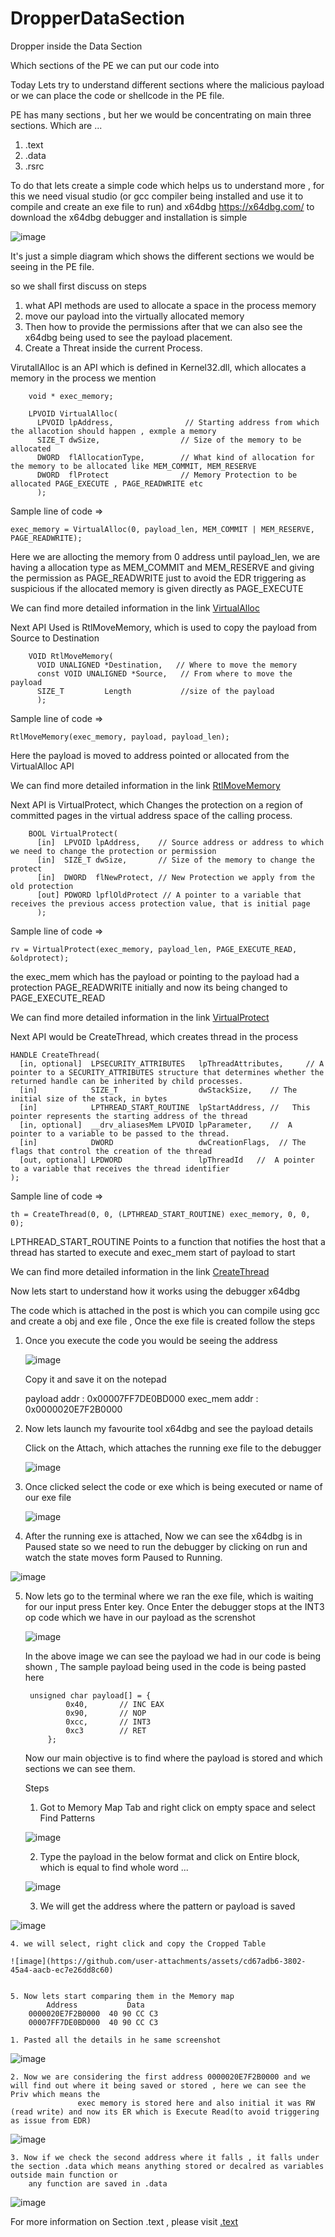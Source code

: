 # DropperDataSection
Dropper inside the Data Section

Which sections of the PE we can put our code into


Today Lets try to understand different sections where the malicious payload or we can place the code or shellcode in the PE file.

PE has many sections , but her we would be concentrating on main three sections. Which are ...  

1. .text
2. .data
3. .rsrc

To do that lets create a simple code which helps us to understand more , for this we need visual studio (or gcc compiler being installed and use it to compile and create an exe file to run) and x64dbg
https://x64dbg.com/ to download the x64dbg debugger and installation is simple 

![image](https://github.com/user-attachments/assets/f97d1670-b7cb-4668-ad9d-2ac625eadeb4)

It's just a simple diagram which shows the different sections we would be seeing in the PE file.

so we shall first discuss on steps 
1. what API methods are used to allocate a space in the process memory  
2. move our payload into the virtually allocated memory  
3. Then how to provide the permissions after that we can also see the x64dbg being used to see the payload placement.
4. Create a Threat inside the current Process. 


VirutallAlloc is an API which is defined in Kernel32.dll, which allocates a memory in the process we mention

		void * exec_memory;
		
		LPVOID VirtualAlloc( 		
		  LPVOID lpAddress,                // Starting address from which the allacotion should happen , exmple a memory  
		  SIZE_T dwSize,                  // Size of the memory to be allocated   
		  DWORD  flAllocationType,        // What kind of allocation for the memory to be allocated like MEM_COMMIT, MEM_RESERVE 
		  DWORD  flProtect                // Memory Protection to be allocated PAGE_EXECUTE , PAGE_READWRITE etc 
		  );  


Sample line of code =>  

	exec_memory = VirtualAlloc(0, payload_len, MEM_COMMIT | MEM_RESERVE, PAGE_READWRITE);  
 
 Here we are allocting the memory from 0 address until payload_len, we are having a allocation type as MEM_COMMIT and MEM_RESERVE and giving the permission as PAGE_READWRITE just to avoid the EDR triggering as suspicious if the allocated memory is given directly as PAGE_EXECUTE  

We can find more detailed information in the link [VirtualAlloc](https://learn.microsoft.com/en-us/windows/win32/api/memoryapi/nf-memoryapi-virtualalloc)

Next API Used is RtlMoveMemory, which is used to copy the payload from Source to Destination

		VOID RtlMoveMemory( 		
		  VOID UNALIGNED *Destination,   // Where to move the memory  
		  const VOID UNALIGNED *Source,   // From where to move the payload 
		  SIZE_T         Length           //size of the payload  
		  );  


Sample line of code =>  

	RtlMoveMemory(exec_memory, payload, payload_len); 
 
Here the payload is moved to address pointed or allocated from the VirtualAlloc API  

We can find more detailed information in the link [RtlMoveMemory](https://learn.microsoft.com/en-us/windows/win32/devnotes/rtlmovememory)

Next API is VirtualProtect, which Changes the protection on a region of committed pages in the virtual address space of the calling process.

		BOOL VirtualProtect(		
		  [in]  LPVOID lpAddress,    // Source address or address to which we need to change the protection or permission  
		  [in]  SIZE_T dwSize,       // Size of the memory to change the protect
		  [in]  DWORD  flNewProtect, // New Protection we apply from the old protection
		  [out] PDWORD lpflOldProtect // A pointer to a variable that receives the previous access protection value, that is initial page 
		  );  

Sample line of code => 

	rv = VirtualProtect(exec_memory, payload_len, PAGE_EXECUTE_READ, &oldprotect);  
 
 the exec_mem which has the payload or pointing to the payload had a protection PAGE_READWRITE initially and now its being changed to PAGE_EXECUTE_READ

We can find more detailed information in the link [VirtualProtect](https://learn.microsoft.com/en-us/windows/win32/api/memoryapi/nf-memoryapi-virtualprotect)

Next API would be CreateThread, which creates thread in the process 

	HANDLE CreateThread(  
	  [in, optional]  LPSECURITY_ATTRIBUTES   lpThreadAttributes,     // A pointer to a SECURITY_ATTRIBUTES structure that determines whether the returned handle can be inherited by child processes.  
	  [in]            SIZE_T                  dwStackSize,    // The initial size of the stack, in bytes  
	  [in]            LPTHREAD_START_ROUTINE  lpStartAddress, //   This pointer represents the starting address of the thread  
	  [in, optional]  __drv_aliasesMem LPVOID lpParameter,    //  A pointer to a variable to be passed to the thread.  
	  [in]            DWORD                   dwCreationFlags,  // The flags that control the creation of the thread  
	  [out, optional] LPDWORD                 lpThreadId   //  A pointer to a variable that receives the thread identifier  
	);   

Sample line of code => 

	th = CreateThread(0, 0, (LPTHREAD_START_ROUTINE) exec_memory, 0, 0, 0); 
 
 LPTHREAD_START_ROUTINE  Points to a function that notifies the host that a thread has started to execute and exec_mem start of payload to start

We can find more detailed information in the link [CreateThread](https://learn.microsoft.com/en-us/windows/win32/api/processthreadsapi/nf-processthreadsapi-createthread)


Now lets start to understand how it works using the debugger x64dbg

The code which is attached in the post is which you can compile using gcc and create a obj and exe file , Once the exe file is created follow the steps

1. Once you execute the code you would be seeing the address

   ![image](https://github.com/user-attachments/assets/1fdc35a0-3b1b-4333-84c7-814cf218d29f)

   Copy it and save it on the notepad

   payload addr         : 0x00007FF7DE0BD000
   exec_mem addr        : 0x0000020E7F2B0000

2.  Now lets launch my favourite tool x64dbg and see the payload details

    Click on the Attach, which attaches the running exe file to the debugger

    ![image](https://github.com/user-attachments/assets/5e5ea275-648a-4225-9a92-24761b47173d)

3. Once clicked select the code or exe which is being executed or name of our exe file

   ![image](https://github.com/user-attachments/assets/69bbe6e3-98d6-4d91-a1e5-cd63709abae7)

4.  After the running exe is attached, Now we can see the x64dbg is in Paused state so we need to run the debugger by clicking on run and watch the state moves form Paused to 	    Running.

   ![image](https://github.com/user-attachments/assets/95ae35c6-29e0-446f-b984-31b1882d0dfb)

5. Now lets go to the terminal where we ran the exe file, which is waiting for our input press Enter key. Once Enter the debugger stops at the INT3 op code which we have in 	   our payload as the screnshot

   ![image](https://github.com/user-attachments/assets/0c1ce261-92b0-4c21-9405-fa899cc27082)

   In the above image we can see the payload we had in our code is being shown , The sample payload being used in the code is being pasted here

		unsigned char payload[] = {  
				0x40,		// INC EAX  
				0x90,		// NOP  
				0xcc,		// INT3  
				0xc3		// RET  
			};

   Now our main objective is to find where the payload is stored and which sections we can see them.

   Steps

    1. Got to Memory Map Tab and right click on empty space and select Find Patterns

   ![image](https://github.com/user-attachments/assets/a62069c7-a0b4-4f7e-93aa-747bcc35f192)

    2. Type the payload in the below format and click on Entire block, which is equal to find whole word ...

   ![image](https://github.com/user-attachments/assets/1bd39c83-137f-4d19-9630-e96213dd79df)

    3. We will get the address where the pattern or payload is saved

![image](https://github.com/user-attachments/assets/ad5f3f7b-8068-4649-be1e-545b3a142ed7)

    4. we will select, right click and copy the Cropped Table

    ![image](https://github.com/user-attachments/assets/cd67adb6-3802-45a4-aacb-ec7e26dd8c60)

    		
    5. Now lets start comparing them in the Memory map 
    		Address           Data                                                                                                                                                               
		0000020E7F2B0000  40 90 CC C3
		00007FF7DE0BD000  40 90 CC C3

  	1. Pasted all the details in he same screenshot 
![image](https://github.com/user-attachments/assets/832fa6fb-9c22-4d1c-b34c-7810c5300bec)

  	2. Now we are considering the first address 0000020E7F2B0000 and we will find out where it being saved or stored , here we can see the Priv which means the 
                   exec memory is stored here and also initial it was RW (read write) and now its ER which is Execute Read(to avoid triggering as issue from EDR)

![image](https://github.com/user-attachments/assets/956494ee-ceda-4a05-84ea-eb19324d1e5d)

	3. Now if we check the second address where it falls , it falls under the section .data which means anything stored or decalred as variables outside main function or 
        any function are saved in .data 

 ![image](https://github.com/user-attachments/assets/8c0574d6-85f3-4015-ac89-9403bada607f)



 For more information on Section .text , please visit [.text](https://github.com/kumarsiddappa-git/Dropper)





     










   

